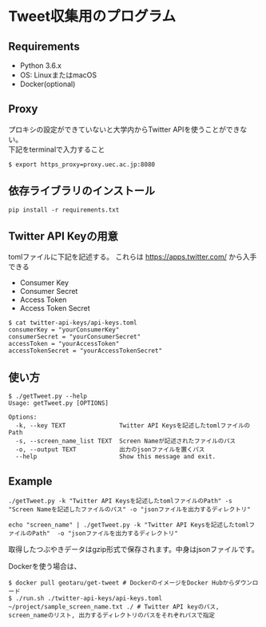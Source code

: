 # Tweet収集用のプログラム

## Requirements

- Python 3.6.x  
- OS: LinuxまたはmacOS
- Docker(optional)

## Proxy
プロキシの設定ができていないと大学内からTwitter APIを使うことができない。  
下記をterminalで入力すること  

```
$ export https_proxy=proxy.uec.ac.jp:8080
```

## 依存ライブラリのインストール

```
pip install -r requirements.txt
```

## Twitter API Keyの用意
tomlファイルに下記を記述する。
これらは https://apps.twitter.com/ から入手できる

- Consumer Key
- Consumer Secret
- Access Token
- Access Token Secret

```
$ cat twitter-api-keys/api-keys.toml
consumerKey = "yourConsumerKey"
consumerSecret = "yourConsumerSecret"
accessToken = "yourAccessToken"
accessTokenSecret = "yourAccessTokenSecret"
```

## 使い方

```
$ ./getTweet.py --help
Usage: getTweet.py [OPTIONS]

Options:
  -k, --key TEXT               Twitter API Keysを記述したtomlファイルのPath
  -s, --screen_name_list TEXT  Screen Nameが記述されたファイルのパス
  -o, --output TEXT            出力のjsonファイルを置くパス
  --help                       Show this message and exit.
```

## Example

```
./getTweet.py -k "Twitter API Keysを記述したtomlファイルのPath" -s "Screen Nameを記述したファイルのパス" -o "jsonファイルを出力するディレクトリ"
```

```
echo "screen_name" | ./getTweet.py -k "Twitter API Keysを記述したtomlファイルのPath"  -o "jsonファイルを出力するディレクトリ"
```

取得したつぶやきデータはgzip形式で保存されます。中身はjsonファイルです。

Dockerを使う場合は、

```
$ docker pull geotaru/get-tweet # DockerのイメージをDocker Hubからダウンロード
$ ./run.sh ./twitter-api-keys/api-keys.toml ~/project/sample_screen_name.txt ./ # Twitter API keyのパス, screen_nameのリスト, 出力するディレクトリのパスをそれぞれパスで指定
```

